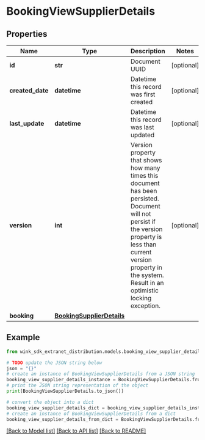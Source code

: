 # BookingViewSupplierDetails


## Properties

Name | Type | Description | Notes
------------ | ------------- | ------------- | -------------
**id** | **str** | Document UUID | [optional] 
**created_date** | **datetime** | Datetime this record was first created | [optional] 
**last_update** | **datetime** | Datetime this record was last updated | [optional] 
**version** | **int** | Version property that shows how many times this document has been persisted. Document will not persist if the version property is less than current version property in the system. Result in an optimistic locking exception. | [optional] 
**booking** | [**BookingSupplierDetails**](BookingSupplierDetails.md) |  | 

## Example

```python
from wink_sdk_extranet_distribution.models.booking_view_supplier_details import BookingViewSupplierDetails

# TODO update the JSON string below
json = "{}"
# create an instance of BookingViewSupplierDetails from a JSON string
booking_view_supplier_details_instance = BookingViewSupplierDetails.from_json(json)
# print the JSON string representation of the object
print(BookingViewSupplierDetails.to_json())

# convert the object into a dict
booking_view_supplier_details_dict = booking_view_supplier_details_instance.to_dict()
# create an instance of BookingViewSupplierDetails from a dict
booking_view_supplier_details_from_dict = BookingViewSupplierDetails.from_dict(booking_view_supplier_details_dict)
```
[[Back to Model list]](../README.md#documentation-for-models) [[Back to API list]](../README.md#documentation-for-api-endpoints) [[Back to README]](../README.md)


